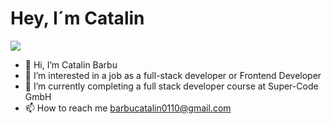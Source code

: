 <h1>Hey, I´m Catalin</h1>

![](https://komarev.com/ghpvc/?username=Catalin-Barbu&color=orange)

- 👋 Hi, I’m Catalin Barbu
- 👀 I’m interested in a job as a full-stack developer or Frontend Developer
- 🌱 I’m currently completing a full stack developer course at Super-Code GmbH
- 📫 How to reach me barbucatalin0110@gmail.com


<!---
CatalinBarbu/CatalinBarbu is a ✨ special ✨ repository because its `README.md` (this file) appears on your GitHub profile.
You can click the Preview link to take a look at your changes.
--->
